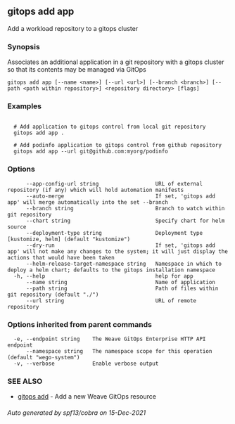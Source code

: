## gitops add app

Add a workload repository to a gitops cluster

### Synopsis

Associates an additional application in a git repository with a gitops cluster so that its contents may be managed via GitOps

```
gitops add app [--name <name>] [--url <url>] [--branch <branch>] [--path <path within repository>] <repository directory> [flags]
```

### Examples

```

  # Add application to gitops control from local git repository
  gitops add app .

  # Add podinfo application to gitops control from github repository
  gitops add app --url git@github.com:myorg/podinfo

```

### Options

```
      --app-config-url string                  URL of external repository (if any) which will hold automation manifests
      --auto-merge                             If set, 'gitops add app' will merge automatically into the set --branch
      --branch string                          Branch to watch within git repository
      --chart string                           Specify chart for helm source
      --deployment-type string                 Deployment type [kustomize, helm] (default "kustomize")
      --dry-run                                If set, 'gitops add app' will not make any changes to the system; it will just display the actions that would have been taken
      --helm-release-target-namespace string   Namespace in which to deploy a helm chart; defaults to the gitops installation namespace
  -h, --help                                   help for app
      --name string                            Name of application
      --path string                            Path of files within git repository (default "./")
      --url string                             URL of remote repository
```

### Options inherited from parent commands

```
  -e, --endpoint string    The Weave GitOps Enterprise HTTP API endpoint
      --namespace string   The namespace scope for this operation (default "wego-system")
  -v, --verbose            Enable verbose output
```

### SEE ALSO

* [gitops add](gitops_add.md)	 - Add a new Weave GitOps resource

###### Auto generated by spf13/cobra on 15-Dec-2021
